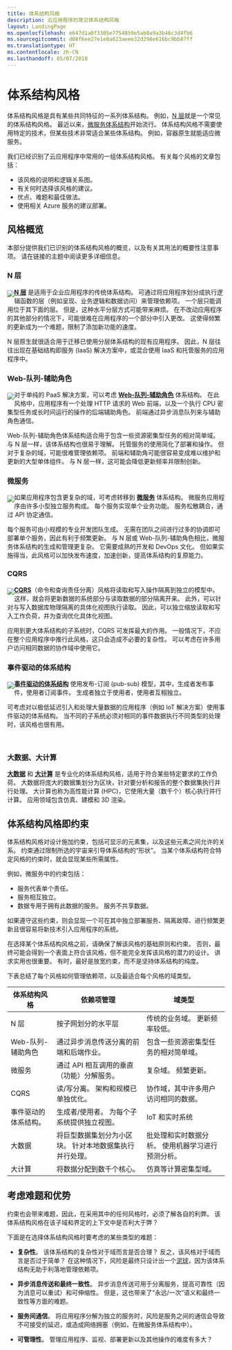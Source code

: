 ```yaml
---
title: 体系结构风格
description: 云应用程序的常见体系结构风格
layout: LandingPage
ms.openlocfilehash: e647d1a0f3305e7754859e5ab8a9a3b46c3d4fb6
ms.sourcegitcommit: d08f6ee27e1e8a623aeee32d298e616bc9bb87ff
ms.translationtype: HT
ms.contentlocale: zh-CN
ms.lasthandoff: 05/07/2018
---
```

# <a name="architecture-styles"></a>体系结构风格

体系结构风格是具有某些共同特征的一系列体系结构。 例如，[N 层][n-tier]就是一个常见的体系结构风格。 最近以来，[微服务体系结构][microservices]开始流行。 体系结构风格不需要使用特定的技术，但某些技术非常适合某些体系结构。 例如，容器原生就能适应微服务。  

我们已经识别了云应用程序中常用的一组体系结构风格。 有关每个风格的文章包括：

- 该风格的说明和逻辑关系图。
- 有关何时选择该风格的建议。
- 优点、难题和最佳做法。
- 使用相关 Azure 服务的建议部署。


## <a name="a-quick-tour-of-the-styles"></a>风格概览   

本部分提供我们已识别的体系结构风格的概览，以及有关其用法的概要性注意事项。 请在链接的主题中阅读更多详细信息。

### <a name="n-tier"></a>N 层

<img src="./images/n-tier-sketch.svg" style="float:left; margin-top:6px;"/>

**[N 层][n-tier]** 是适用于企业应用程序的传统体系结构。 可通过将应用程序划分成执行逻辑函数的层（例如呈现、业务逻辑和数据访问）来管理依赖项。 一个层只能调用位于其下面的层。 但是，这种水平分层方式可能带来麻烦。 在不改动应用程序的其他部分的情况下，可能很难在应用程序的一个部分中引入更改。 这使得频繁的更新成为一个难题，限制了添加新功能的速度。

N 层原生就很适合用于迁移已使用分层体系结构的现有应用程序。 因此，N 层往往出现在基础结构即服务 (IaaS) 解决方案中，或混合使用 IaaS 和托管服务的应用程序中。 

### <a name="web-queue-worker"></a>Web-队列-辅助角色

<img src="./images/web-queue-worker-sketch.svg" style="float:left; margin-top:6px;"/>

对于单纯的 PaaS 解决方案，可以考虑 **[Web-队列-辅助角色](./web-queue-worker.md)** 体系结构。 在此风格中，应用程序有一个处理 HTTP 请求的 Web 前端，以及一个执行 CPU 密集型任务或长时间运行的操作的后端辅助角色。 前端通过异步消息队列来与辅助角色通信。 

Web-队列-辅助角色体系结构适合用于包含一些资源密集型任务的相对简单域。 与 N 层一样，该体系结构也很易于理解。 托管服务的使用简化了部署和操作。 但对于复杂的域，可能很难管理依赖项。 前端和辅助角可能很容易变成难以维护和更新的大型单体组件。 与 N 层一样，这可能会降低更新频率并限制创新。

### <a name="microservices"></a>微服务

<img src="./images/microservices-sketch.svg" style="float:left; margin-top:6px;"/>

如果应用程序包含更复杂的域，可考虑转移到 **[微服务][microservices]** 体系结构。 微服务应用程序由许多小型独立服务构成。 每个服务实现单个业务功能。 服务松散耦合，通过 API 协定通信。

每个服务可由小规模的专业开发团队生成。 无需在团队之间进行过多的协调即可部署单个服务，因此有利于频繁更新。 与 N 层或 Web-队列-辅助角色相比，微服务体系结构的生成和管理更复杂。 它需要成熟的开发和 DevOps 文化。 但如果实施得当，此风格可以加快发布速度，加速创新，提高体系结构的复原能力。 

### <a name="cqrs"></a>CQRS

<img src="./images/cqrs-sketch.svg" style="float:left; margin-top:6px;"/>

**[CQRS](./cqrs.md)**（命令和查询责任分离）风格将读取和写入操作隔离到独立的模型中。 这样，就会将更新数据的系统部分与读取数据的部分隔离开来。 此外，可以针对与写入数据库物理隔离的具体化视图执行读取。 因此，可以独立缩放读取和写入工作负荷，并为查询优化具体化视图。

应用到更大体系结构的子系统时，CQRS 可发挥最大的作用。 一般情况下，不应在整个应用程序中推行此风格，这只会造成不必要的复杂性。 可以考虑在许多用户访问相同数据的协作域中使用它。

### <a name="event-driven-architecture"></a>事件驱动的体系结构 

<img src="./images/event-driven-sketch.svg" style="float:left; margin-top:6px;"/>

**[事件驱动的体系结构](./event-driven.md)** 使用发布-订阅 (pub-sub) 模型，其中，生成者发布事件，使用者订阅事件。 生成者独立于使用者，使用者互相独立。 

可考虑对以极低延迟引入和处理大量数据的应用程序（例如 IoT 解决方案）使用事件驱动的体系结构。 当不同的子系统必须对相同的事件数据执行不同类型的处理时，该风格也很有用。

<br />

### <a name="big-data-big-compute"></a>大数据、大计算

**[大数据](./big-data.md)** 和 **[大计算](./big-compute.md)** 是专业化的体系结构风格，适用于符合某些特定要求的工作负荷。 大数据将庞大的数据集划分为区块，针对要分析和报告的整个数据集执行并行处理。 大计算也称为高性能计算 (HPC)，它使用大量（数千个）核心执行并行计算。 应用领域包含仿真、建模和 3D 渲染。

## <a name="architecture-styles-as-constraints"></a>体系结构风格即约束

体系结构风格对设计施加约束，包括可显示的元素集，以及这些元素之间允许的关系。 约束通过限制所选的宇宙来引导体系结构的“形状”。 当某个体系结构符合特定风格的约束时，就会显现某些所需属性。 

例如，微服务中的约束包括： 

- 服务代表单个责任。 
- 服务相互独立。 
- 数据专用于拥有此数据的服务。 服务不共享数据。

如果遵守这些约束，则会显现一个可在其中独立部署服务、隔离故障、进行频繁更新且很容易将新技术引入应用程序的系统。

在选择某个体系结构风格之前，请确保了解该风格的基础原则和约束。 否则，最终可能会得到一个表面上符合该风格，但不能完全发挥该风格的潜力的设计。 讲求实用也很重要。 有时，最好是放宽约束，而不是坚持体系结构的纯度。


下表总结了每个风格如何管理依赖项，以及最适合每个风格的域类型。

| 体系结构风格 |  依赖项管理 | 域类型 |
|--------------------|------------------------|-------------|
| N 层 | 按子网划分的水平层 | 传统的业务域。 更新频率较低。 |
| Web-队列-辅助角色 | 通过异步消息传送分离的前端和后端作业。 | 包含一些资源密集型任务的相对简单域。 |
| 微服务 | 通过 API 相互调用的垂直（功能）分解服务。 | 复杂域。 频繁更新。 |
| CQRS | 读/写分离。 架构和规模已单独优化。 | 协作域，其中许多用户访问相同的数据。 |
| 事件驱动的体系结构。 | 生成者/使用者。 为每个子系统提供独立视图。 | IoT 和实时系统 |
| 大数据 | 将巨型数据集划分为小区块。 针对本地数据集执行并行处理。 | 批处理和实时数据分析。 使用机器学习进行预测分析。 |
| 大计算| 将数据分配到数千个核心。 | 仿真等计算密集型域。 |


## <a name="consider-challenges-and-benefits"></a>考虑难题和优势

约束也会带来难题，因此，在采用其中的任何风格时，必须了解各自的利弊。 该体系结构风格在该子域和界定的上下文中是否利大于弊？ 

下面是在选择体系结构风格时要考虑的某些类型的难题：

- **复杂性**。 该体系结构的复杂性对于域而言是否合理？ 反之，该风格对于域而言是否过于简单？ 在这种情况下，风险是最终只设计出一个[泥球][ball-of-mud]，因为该体系结构无助于利落地管理依赖项。

- **异步消息传送和最终一致性**。 异步消息传送可用于分离服务，提高可靠性（因为消息可以重试）和可伸缩性。 但是，这也带来了“永远/一次”语义和最终一致性等方面的难题。

- **服务间通信**。 将应用程序分解为独立的服务时，风险是服务之间的通信会导致不可接受的延迟，或造成网络拥塞（例如，在微服务体系结构中）。 

- **可管理性**。 管理应用程序、监视、部署更新以及其他操作的难度有多大？


[ball-of-mud]: https://en.wikipedia.org/wiki/Big_ball_of_mud
[microservices]: ./microservices.md
[n-tier]: ./n-tier.md
